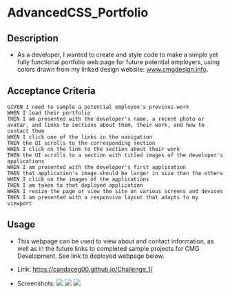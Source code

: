 # AdvancedCSS_Portfolio

## Description

* As a developer, I wanted to create and style code to make a simple yet fully functional portfolio web page for future potential employers, using colors drawn from my linked design website: www.cmgdesign.info.

## Acceptance Criteria

```
GIVEN I need to sample a potential employee's previous work
WHEN I load their portfolio
THEN I am presented with the developer's name, a recent photo or avatar, and links to sections about them, their work, and how to contact them
WHEN I click one of the links in the navigation
THEN the UI scrolls to the corresponding section
WHEN I click on the link to the section about their work
THEN the UI scrolls to a section with titled images of the developer's applications
WHEN I am presented with the developer's first application
THEN that application's image should be larger in size than the others
WHEN I click on the images of the applications
THEN I am taken to that deployed application
WHEN I resize the page or view the site on various screens and devices
THEN I am presented with a responsive layout that adapts to my viewport
```

## Usage

* This webpage can be used to view about and contact information, as well as in the future links to completed sample projects for CMG Development. See link to deployed webpage below.

* Link: https://candaceg00.github.io/Challenge_1/

* Screenshots:
    <img src="./assets/images/horiseon1-screenshot.png"/>
    <img src="./assets/images/horiseon2-screenshot.png"/>
    <img src="./assets/images/horiseon3-screenshot.png"/>